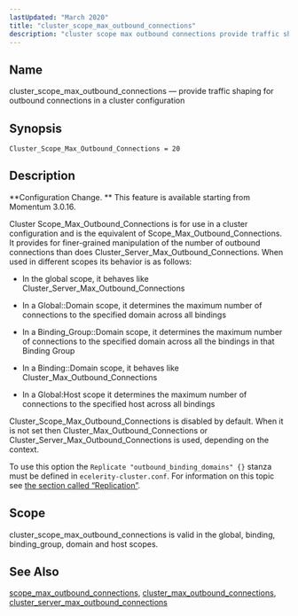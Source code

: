 ```yaml
---
lastUpdated: "March 2020"
title: "cluster_scope_max_outbound_connections"
description: "cluster scope max outbound connections provide traffic shaping for outbound connections in a cluster configuration Cluster Scope Max Outbound Connections 20 Configuration Change This feature is available starting from Momentum 3 0 16 Cluster Scope Max Outbound Connections is for use in a cluster configuration and is the equivalent of..."
---
```


<a name="conf.ref.cluster_scope_max_outbound_connections"></a> 
## Name

cluster_scope_max_outbound_connections — provide traffic shaping for outbound connections in a cluster configuration

## Synopsis

`Cluster_Scope_Max_Outbound_Connections = 20`

<a name="idp8578640"></a> 
## Description

**Configuration Change. ** This feature is available starting from Momentum 3.0.16.

Cluster Scope_Max_Outbound_Connections is for use in a cluster configuration and is the equivalent of Scope_Max_Outbound_Connections. It provides for finer-grained manipulation of the number of outbound connections than does Cluster_Server_Max_Outbound_Connections. When used in different scopes its behavior is as follows:

*   In the global scope, it behaves like Cluster_Server_Max_Outbound_Connections

*   In a Global::Domain scope, it determines the maximum number of connections to the specified domain across all bindings

*   In a Binding_Group::Domain scope, it determines the maximum number of connections to the specified domain across all the bindings in that Binding Group

*   In a Binding::Domain scope, it behaves like Cluster_Max_Outbound_Connections

*   In a Global:Host scope it determines the maximum number of connections to the specified host across all bindings

Cluster_Scope_Max_Outbound_Connections is disabled by default. When it is not set then Cluster_Max_Outbound_Connections or Cluster_Server_Max_Outbound_Connections is used, depending on the context.

To use this option the `Replicate "outbound_binding_domains" {}` stanza must be defined in `ecelerity-cluster.conf`. For information on this topic see [the section called “Replication”](/momentum/3/3-reference/ecelerity-cluster-conf#ecelerity-cluster.conf.replication).

<a name="idp8591600"></a> 
## Scope

cluster_scope_max_outbound_connections is valid in the global, binding, binding_group, domain and host scopes.

<a name="idp8593312"></a> 
## See Also

[scope_max_outbound_connections](/momentum/3/3-reference/3-reference-conf-ref-scope-max-outbound-connections), [cluster_max_outbound_connections](/momentum/3/3-reference/3-reference-conf-ref-cluster-max-outbound-connections), [cluster_server_max_outbound_connections](/momentum/3/3-reference/3-reference-conf-ref-cluster-server-max-outbound-connections)